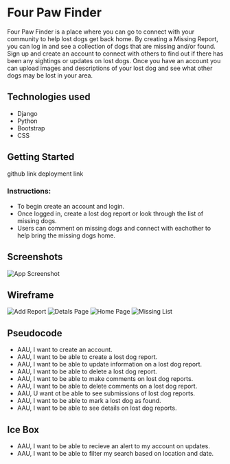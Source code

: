 # Four Paw Finder
Four Paw Finder is a place where you can go to connect with your community to help lost dogs get back home. By creating a Missing Report, you can log in and see a collection of dogs that are missing and/or found. Sign up and create an account to connect with others to find out if there has been any sightings or updates on lost dogs. Once you have an account you can upload images and descriptions of your lost dog and see what other dogs may be lost in your area.

## Technologies used

- Django
- Python
- Bootstrap
- CSS

## Getting Started

github link
deployment link

### Instructions:
- To begin create an account and login.
- Once logged in, create a lost dog report or look through the list of missing dogs. 
- Users can comment on missing dogs and connect with eachother to help bring the missing dogs home.



  


## Screenshots

![App Screenshot](https://via.placeholder.com/468x300?text=App+Screenshot+Here)


## Wireframe
![Add Report](https://user-images.githubusercontent.com/116606658/215002897-9000a9ab-53a9-4d36-adea-ddf0626280e3.png)
![Detals Page](https://user-images.githubusercontent.com/116606658/215002899-24c6d4ed-71f7-48aa-8444-299635ca8d52.png)
![Home Page](https://user-images.githubusercontent.com/116606658/215002900-7d8bf89d-f21e-4fdf-ba60-26f329711f1a.png)
![Missing List](https://user-images.githubusercontent.com/116606658/215002901-4337a1dd-2c00-450b-afa6-a7b01be6aaa4.png)


## Pseudocode
- AAU, I want to create an account.
- AAU, I want to be able to create a lost dog report. 
- AAU, I want to be able to update information on a lost dog report.
- AAU, I want to be able to delete a lost dog report.
- AAU, I want to be able to make comments on lost dog reports.
- AAU, I want to be able to delete comments on a lost dog report.
- AAU, U want ot be able to see submissions of lost dog reports.
- AAU, I want to be able to mark a lost dog as found. 
- AAU, I want to be able to see details on lost dog reports. 
 
##  Ice Box
- AAU, I want to be able to recieve an alert to my account on updates.
- AAU, I want to be able to filter my search based on location and date.
